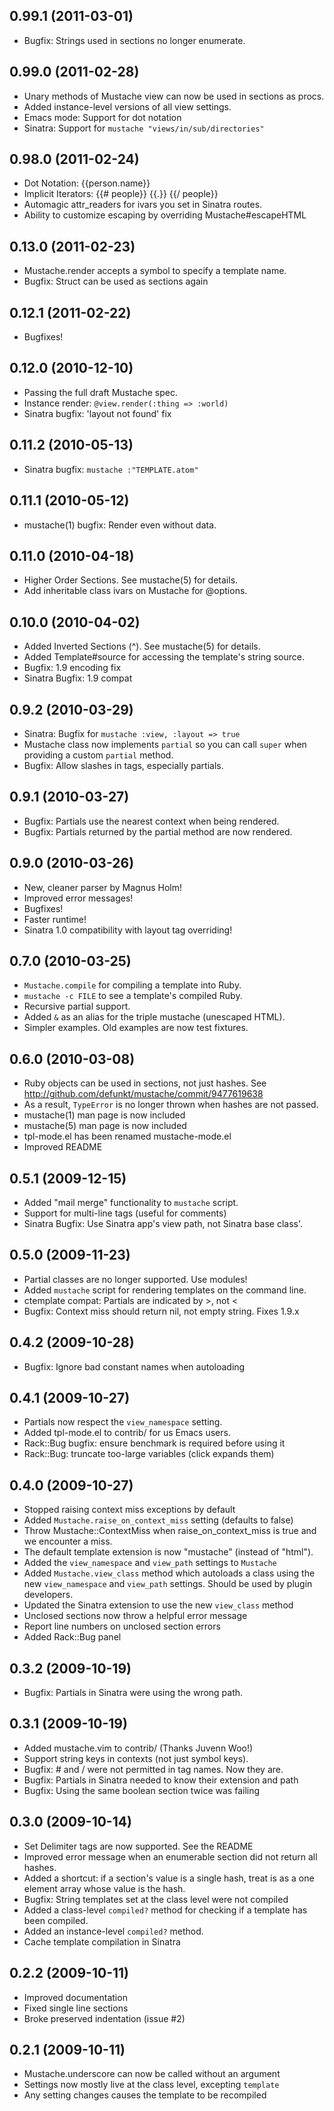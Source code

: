 ## 0.99.1 (2011-03-01)

* Bugfix: Strings used in sections no longer enumerate.

## 0.99.0 (2011-02-28)

* Unary methods of Mustache view can now be used in sections as procs.
* Added instance-level versions of all view settings.
* Emacs mode: Support for dot notation
* Sinatra: Support for `mustache "views/in/sub/directories"`

## 0.98.0 (2011-02-24)

* Dot Notation: {{person.name}}
* Implicit Iterators: {{# people}} {{.}} {{/ people}}
* Automagic attr_readers for ivars you set in Sinatra routes.
* Ability to customize escaping by overriding Mustache#escapeHTML

## 0.13.0 (2011-02-23)

* Mustache.render accepts a symbol to specify a template name.
* Bugfix: Struct can be used as sections again

## 0.12.1 (2011-02-22)

* Bugfixes!

## 0.12.0 (2010-12-10)

* Passing the full draft Mustache spec.
* Instance render: `@view.render(:thing => :world)`
* Sinatra bugfix: 'layout not found' fix

## 0.11.2 (2010-05-13)

* Sinatra bugfix: `mustache :"TEMPLATE.atom"`

## 0.11.1 (2010-05-12)

* mustache(1) bugfix: Render even without data.

## 0.11.0 (2010-04-18)

* Higher Order Sections. See mustache(5) for details.
* Add inheritable class ivars on Mustache for @options.

## 0.10.0 (2010-04-02)

* Added Inverted Sections (^). See mustache(5) for details.
* Added Template#source for accessing the template's string source.
* Bugfix: 1.9 encoding fix
* Sinatra Bugfix: 1.9 compat

## 0.9.2 (2010-03-29)

* Sinatra: Bugfix for `mustache :view, :layout => true`
* Mustache class now implements `partial` so you can call `super`
  when providing a custom `partial` method.
* Bugfix: Allow slashes in tags, especially partials.

## 0.9.1 (2010-03-27)

* Bugfix: Partials use the nearest context when being rendered.
* Bugfix: Partials returned by the partial method are now rendered.

## 0.9.0 (2010-03-26)

* New, cleaner parser by Magnus Holm!
* Improved error messages!
* Bugfixes!
* Faster runtime!
* Sinatra 1.0 compatibility with layout tag overriding!

## 0.7.0 (2010-03-25)

* `Mustache.compile` for compiling a template into Ruby.
* `mustache -c FILE` to see a template's compiled Ruby.
* Recursive partial support.
* Added `&` as an alias for the triple mustache (unescaped HTML).
* Simpler examples. Old examples are now test fixtures.

## 0.6.0 (2010-03-08)

* Ruby objects can be used in sections, not just hashes. See
  http://github.com/defunkt/mustache/commit/9477619638
* As a result, `TypeError` is no longer thrown when hashes are not
  passed.
* mustache(1) man page is now included
* mustache(5) man page is now included
* tpl-mode.el has been renamed mustache-mode.el
* Improved README

## 0.5.1 (2009-12-15)

* Added "mail merge" functionality to `mustache` script.
* Support for multi-line tags (useful for comments)
* Sinatra Bugfix: Use Sinatra app's view path, not Sinatra base class'.

## 0.5.0 (2009-11-23)

* Partial classes are no longer supported. Use modules!
* Added `mustache` script for rendering templates on the command line.
* ctemplate compat: Partials are indicated by >, not <
* Bugfix: Context miss should return nil, not empty string. Fixes 1.9.x

## 0.4.2 (2009-10-28)

* Bugfix: Ignore bad constant names when autoloading

## 0.4.1 (2009-10-27)

* Partials now respect the `view_namespace` setting.
* Added tpl-mode.el to contrib/ for us Emacs users.
* Rack::Bug bugfix: ensure benchmark is required before using it
* Rack::Bug: truncate too-large variables (click expands them)

## 0.4.0 (2009-10-27)

* Stopped raising context miss exceptions by default
* Added `Mustache.raise_on_context_miss` setting (defaults to false)
* Throw Mustache::ContextMiss when raise_on_context_miss is true and
  we encounter a miss.
* The default template extension is now "mustache" (instead of "html").
* Added the `view_namespace` and `view_path` settings to `Mustache`
* Added `Mustache.view_class` method which autoloads a class using the
  new `view_namespace` and `view_path` settings. Should be used by
  plugin developers.
* Updated the Sinatra extension to use the new `view_class` method
* Unclosed sections now throw a helpful error message
* Report line numbers on unclosed section errors
* Added Rack::Bug panel

## 0.3.2 (2009-10-19)

* Bugfix: Partials in Sinatra were using the wrong path.

## 0.3.1 (2009-10-19)

* Added mustache.vim to contrib/ (Thanks Juvenn Woo!)
* Support string keys in contexts (not just symbol keys).
* Bugfix: # and / were not permitted in tag names. Now they are.
* Bugfix: Partials in Sinatra needed to know their extension and path
* Bugfix: Using the same boolean section twice was failing

## 0.3.0 (2009-10-14)

* Set Delimiter tags are now supported. See the README
* Improved error message when an enumerable section did not return all
  hashes.
* Added a shortcut: if a section's value is a single hash, treat is as
  a one element array whose value is the hash.
* Bugfix: String templates set at the class level were not compiled
* Added a class-level `compiled?` method for checking if a template
  has been compiled.
* Added an instance-level `compiled?` method.
* Cache template compilation in Sinatra

## 0.2.2 (2009-10-11)

* Improved documentation
* Fixed single line sections
* Broke preserved indentation (issue #2)

## 0.2.1 (2009-10-11)

* Mustache.underscore can now be called without an argument
* Settings now mostly live at the class level, excepting `template`
* Any setting changes causes the template to be recompiled
